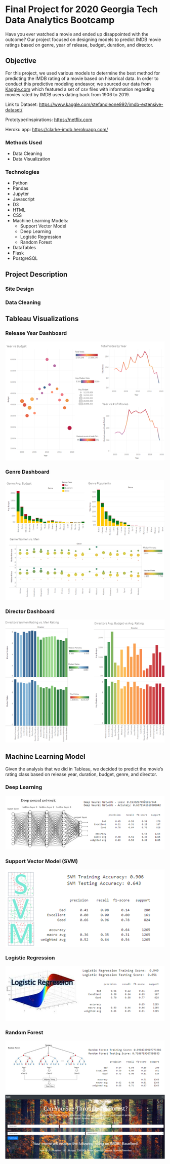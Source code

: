 # Final Project for 2020 Georgia Tech Data Analytics Bootcamp

Have you ever watched a movie and ended up disappointed with the outcome? Our project focused on designing models to predict IMDB movie ratings based on genre, year of release, budget, duration, and director.

## Objective

For this project, we used various models to determine the best method for predicting the IMDB rating of a movie based on historical data. In order to conduct this predictive modeling endeavor, we sourced our data from [Kaggle.com](https://www.kaggle.com/stefanoleone992/imdb-extensive-dataset/) which featured a set of csv files with information regarding movies rated by IMDB users dating back from 1906 to 2019.

Link to Dataset: https://www.kaggle.com/stefanoleone992/imdb-extensive-dataset/

Prototype/Inspirations: https://netflix.com

Heroku app: https://clarke-imdb.herokuapp.com/

### Methods Used
* Data Cleaning
* Data Visualization

### Technologies
* Python
* Pandas
* Jupyter
* Javascript
* D3
* HTML
* CSS
* Machine Learning Models: 
  - Support Vector Model
  - Deep Learning
  - Logistic Regression 
  - Random Forest
* DataTables
* Flask
* PostgreSQL

## Project Description
### Site Design

### Data Cleaning

## Tableau Visualizations
### Release Year Dashboard

![](static/Images/release_year.png)
### Genre Dashboard

![](static/Images/genre_dashboard.png)
### Director Dashboard

![](static/Images/directors_dashboard.png)
## Machine Learning Model

Given the analysis that we did in Tableau, we decided to predict the movie’s rating class based on release year, duration, budget, genre, and director.
### Deep Learning

![](static/Images/dl-final.png)

### Support Vector Model (SVM)

![](static/Images/svm-final.png)

### Logistic Regression

![](static/Images/lr-final.png)

### Random Forest

![](static/Images/rf-final.png)
![](static/Images/random_forest.png)
